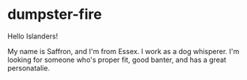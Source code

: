 # dumpster-fire

Hello Islanders!

My name is Saffron, and I'm from Essex. I work as a dog whisperer.
I'm looking for someone who's proper fit, good banter, and has a great personatalie.
